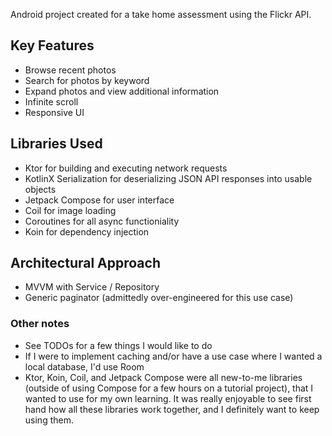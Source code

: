 Android project created for a take home assessment using the Flickr API.

## Key Features
- Browse recent photos
- Search for photos by keyword
- Expand photos and view additional information
- Infinite scroll
- Responsive UI

## Libraries Used
- Ktor for building and executing network requests
- KotlinX Serialization for deserializing JSON API responses into usable objects
- Jetpack Compose for user interface
- Coil for image loading
- Coroutines for all async functioniality
- Koin for dependency injection

## Architectural Approach
- MVVM with Service / Repository
- Generic paginator (admittedly over-engineered for this use case)

### Other notes
- See TODOs for a few things I would like to do
- If I were to implement caching and/or have a use case where I wanted a local database, I'd use Room
- Ktor, Koin, Coil, and Jetpack Compose were all new-to-me libraries (outside of using Compose for a few hours on a tutorial project), that I wanted to use for my own learning. It was really enjoyable to see first hand how all these libraries work together, and I definitely want to keep using them.
